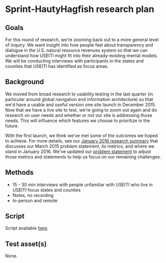 # Sprint-HautyHagfish research plan


## Goals
For this round of research, we're zooming back out to a more general level of inquiry. We want insight into how people feel about transparency and dialogue in the U.S. natural resource revenues system so that we can understand how USEITI might fit into their already-existing mental models. We will be conducting interviews with participants in the states and counties that USEITI has identified as focus areas.


## Background

We moved from broad research to usability testing in the last quarter (in particular around global navigation and information architecture) so that we'd have a usable and useful version one site launch in December 2015. Now that we have a live site to test, we're going to zoom out again and do research on user needs and whether or not our site is addressing those needs. This will influence which features we choose to prioritize in the future.

With the first launch, we think we've met some of the outcomes we hoped to achieve. For more details, see our [January 2016 research summary](https://github.com/18F/doi-extractives-data/blob/research/research/summary-jan2016.md) that discusses our March 2015 problem statement, its metrics, and where we stand in January 2016. We've updated our [problem statement](https://github.com/18F/doi-extractives-data/wiki/Problem-statement) to adjust those metrics and statements to help us focus on our remaining challenges.


## Methods
* 15 - 30 min interviews with people unfamiliar with USEITI who live in USEITI focus states and counties
* Notes, no recording
* In-person and remote


## Script

Script available [here](https://github.com/18F/doi-extractives-data/blob/research/research/sprint-pocketmouse/sprint-hautyhagfish_interview-script.md).


## Test asset(s)

None.
